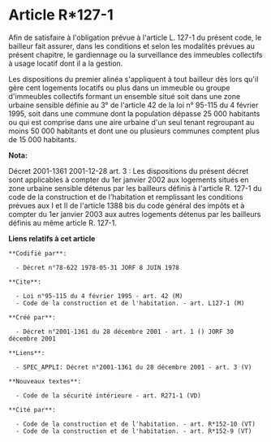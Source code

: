 # Article R*127-1

Afin de satisfaire à l'obligation prévue à l'article L. 127-1 du présent code, le bailleur fait assurer, dans les conditions
et selon les modalités prévues au présent chapitre, le gardiennage ou la surveillance des immeubles collectifs à usage
locatif dont il a la gestion.

Les dispositions du premier alinéa s'appliquent à tout bailleur dès lors qu'il gère cent logements locatifs ou plus dans un
immeuble ou groupe d'immeubles collectifs formant un ensemble situé soit dans une zone urbaine sensible définie au 3° de
l'article 42 de la loi n° 95-115 du 4 février 1995, soit dans une commune dont la population dépasse 25 000 habitants ou qui
est comprise dans une aire urbaine d'un seul tenant regroupant au moins 50 000 habitants et dont une ou plusieurs communes
comptent plus de 15 000 habitants.

**Nota:**

Décret 2001-1361 2001-12-28 art. 3 : Les dispositions du présent décret sont applicables à compter du 1er janvier 2002 aux
logements situés en zone urbaine sensible détenus par les bailleurs définis à l'article R. 127-1 du code de la construction
et de l'habitation et remplissant les conditions prévues aux I et II de l'article 1388 bis du code général des impôts et à
compter du 1er janvier 2003 aux autres logements détenus par les bailleurs définis au même article R. 127-1.

**Liens relatifs à cet article**

	**Codifié par**:

	  - Décret n°78-622 1978-05-31 JORF 8 JUIN 1978

	**Cite**:

	  - Loi n°95-115 du 4 février 1995 - art. 42 (M)
	  - Code de la construction et de l'habitation. - art. L127-1 (M)

	**Créé par**:

	  - Décret n°2001-1361 du 28 décembre 2001 - art. 1 () JORF 30 décembre 2001

	**Liens**:

	  - SPEC_APPLI: Décret n°2001-1361 du 28 décembre 2001 - art. 3 (V)

	**Nouveaux textes**:

	  - Code de la sécurité intérieure - art. R271-1 (VD)

	**Cité par**:

	  - Code de la construction et de l'habitation. - art. R*152-10 (VT)
	  - Code de la construction et de l'habitation. - art. R*152-9 (VT)

